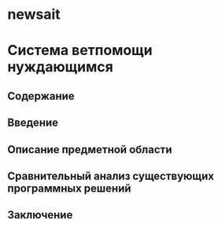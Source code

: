 # newsait
# Система ветпомощи нуждающимся

## Содержание

## Введение

## Описание предметной области

## Сравнительный анализ существующих программных решений

## Заключение
